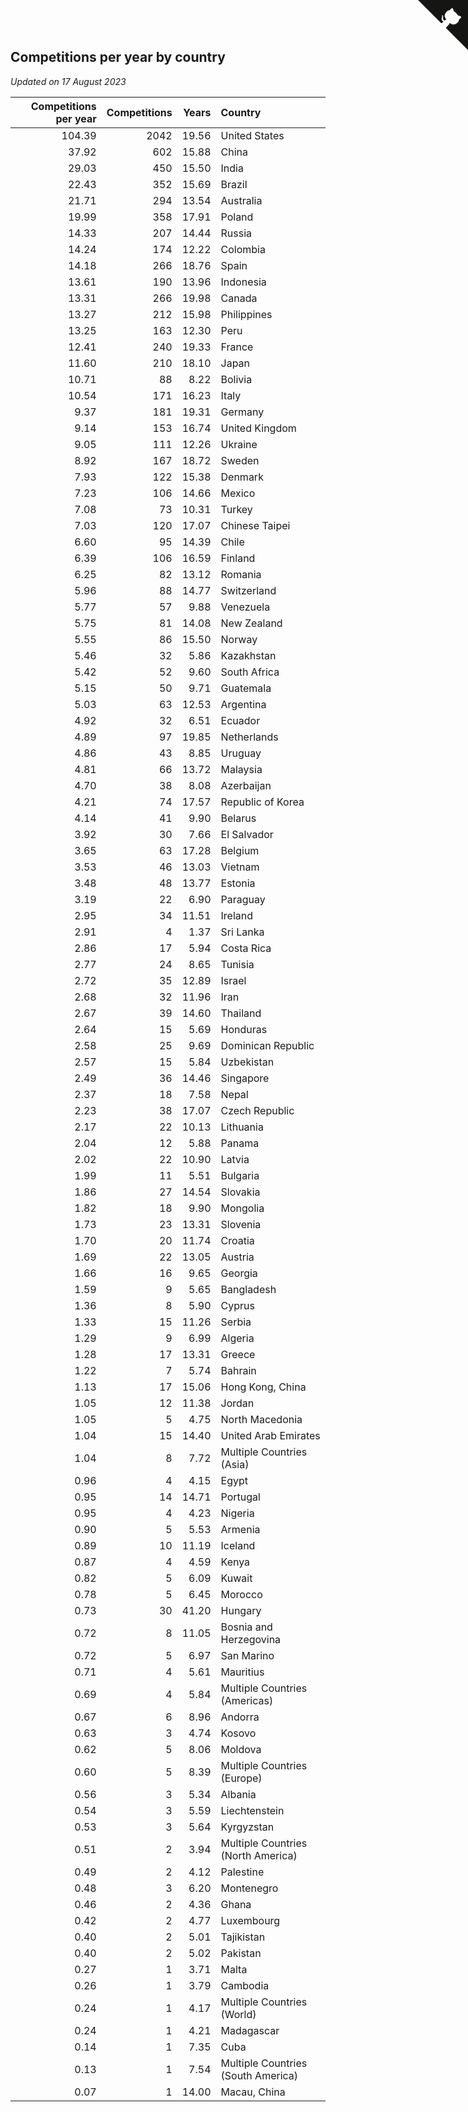 ## Competitions per year by country

*Updated on 17 August 2023*

| Competitions per year | Competitions | Years | Country |
| ---: | ---: | ---: | :--- |
| 104.39 | 2042 | 19.56 | United States |
| 37.92 | 602 | 15.88 | China |
| 29.03 | 450 | 15.50 | India |
| 22.43 | 352 | 15.69 | Brazil |
| 21.71 | 294 | 13.54 | Australia |
| 19.99 | 358 | 17.91 | Poland |
| 14.33 | 207 | 14.44 | Russia |
| 14.24 | 174 | 12.22 | Colombia |
| 14.18 | 266 | 18.76 | Spain |
| 13.61 | 190 | 13.96 | Indonesia |
| 13.31 | 266 | 19.98 | Canada |
| 13.27 | 212 | 15.98 | Philippines |
| 13.25 | 163 | 12.30 | Peru |
| 12.41 | 240 | 19.33 | France |
| 11.60 | 210 | 18.10 | Japan |
| 10.71 | 88 | 8.22 | Bolivia |
| 10.54 | 171 | 16.23 | Italy |
| 9.37 | 181 | 19.31 | Germany |
| 9.14 | 153 | 16.74 | United Kingdom |
| 9.05 | 111 | 12.26 | Ukraine |
| 8.92 | 167 | 18.72 | Sweden |
| 7.93 | 122 | 15.38 | Denmark |
| 7.23 | 106 | 14.66 | Mexico |
| 7.08 | 73 | 10.31 | Turkey |
| 7.03 | 120 | 17.07 | Chinese Taipei |
| 6.60 | 95 | 14.39 | Chile |
| 6.39 | 106 | 16.59 | Finland |
| 6.25 | 82 | 13.12 | Romania |
| 5.96 | 88 | 14.77 | Switzerland |
| 5.77 | 57 | 9.88 | Venezuela |
| 5.75 | 81 | 14.08 | New Zealand |
| 5.55 | 86 | 15.50 | Norway |
| 5.46 | 32 | 5.86 | Kazakhstan |
| 5.42 | 52 | 9.60 | South Africa |
| 5.15 | 50 | 9.71 | Guatemala |
| 5.03 | 63 | 12.53 | Argentina |
| 4.92 | 32 | 6.51 | Ecuador |
| 4.89 | 97 | 19.85 | Netherlands |
| 4.86 | 43 | 8.85 | Uruguay |
| 4.81 | 66 | 13.72 | Malaysia |
| 4.70 | 38 | 8.08 | Azerbaijan |
| 4.21 | 74 | 17.57 | Republic of Korea |
| 4.14 | 41 | 9.90 | Belarus |
| 3.92 | 30 | 7.66 | El Salvador |
| 3.65 | 63 | 17.28 | Belgium |
| 3.53 | 46 | 13.03 | Vietnam |
| 3.48 | 48 | 13.77 | Estonia |
| 3.19 | 22 | 6.90 | Paraguay |
| 2.95 | 34 | 11.51 | Ireland |
| 2.91 | 4 | 1.37 | Sri Lanka |
| 2.86 | 17 | 5.94 | Costa Rica |
| 2.77 | 24 | 8.65 | Tunisia |
| 2.72 | 35 | 12.89 | Israel |
| 2.68 | 32 | 11.96 | Iran |
| 2.67 | 39 | 14.60 | Thailand |
| 2.64 | 15 | 5.69 | Honduras |
| 2.58 | 25 | 9.69 | Dominican Republic |
| 2.57 | 15 | 5.84 | Uzbekistan |
| 2.49 | 36 | 14.46 | Singapore |
| 2.37 | 18 | 7.58 | Nepal |
| 2.23 | 38 | 17.07 | Czech Republic |
| 2.17 | 22 | 10.13 | Lithuania |
| 2.04 | 12 | 5.88 | Panama |
| 2.02 | 22 | 10.90 | Latvia |
| 1.99 | 11 | 5.51 | Bulgaria |
| 1.86 | 27 | 14.54 | Slovakia |
| 1.82 | 18 | 9.90 | Mongolia |
| 1.73 | 23 | 13.31 | Slovenia |
| 1.70 | 20 | 11.74 | Croatia |
| 1.69 | 22 | 13.05 | Austria |
| 1.66 | 16 | 9.65 | Georgia |
| 1.59 | 9 | 5.65 | Bangladesh |
| 1.36 | 8 | 5.90 | Cyprus |
| 1.33 | 15 | 11.26 | Serbia |
| 1.29 | 9 | 6.99 | Algeria |
| 1.28 | 17 | 13.31 | Greece |
| 1.22 | 7 | 5.74 | Bahrain |
| 1.13 | 17 | 15.06 | Hong Kong, China |
| 1.05 | 12 | 11.38 | Jordan |
| 1.05 | 5 | 4.75 | North Macedonia |
| 1.04 | 15 | 14.40 | United Arab Emirates |
| 1.04 | 8 | 7.72 | Multiple Countries (Asia) |
| 0.96 | 4 | 4.15 | Egypt |
| 0.95 | 14 | 14.71 | Portugal |
| 0.95 | 4 | 4.23 | Nigeria |
| 0.90 | 5 | 5.53 | Armenia |
| 0.89 | 10 | 11.19 | Iceland |
| 0.87 | 4 | 4.59 | Kenya |
| 0.82 | 5 | 6.09 | Kuwait |
| 0.78 | 5 | 6.45 | Morocco |
| 0.73 | 30 | 41.20 | Hungary |
| 0.72 | 8 | 11.05 | Bosnia and Herzegovina |
| 0.72 | 5 | 6.97 | San Marino |
| 0.71 | 4 | 5.61 | Mauritius |
| 0.69 | 4 | 5.84 | Multiple Countries (Americas) |
| 0.67 | 6 | 8.96 | Andorra |
| 0.63 | 3 | 4.74 | Kosovo |
| 0.62 | 5 | 8.06 | Moldova |
| 0.60 | 5 | 8.39 | Multiple Countries (Europe) |
| 0.56 | 3 | 5.34 | Albania |
| 0.54 | 3 | 5.59 | Liechtenstein |
| 0.53 | 3 | 5.64 | Kyrgyzstan |
| 0.51 | 2 | 3.94 | Multiple Countries (North America) |
| 0.49 | 2 | 4.12 | Palestine |
| 0.48 | 3 | 6.20 | Montenegro |
| 0.46 | 2 | 4.36 | Ghana |
| 0.42 | 2 | 4.77 | Luxembourg |
| 0.40 | 2 | 5.01 | Tajikistan |
| 0.40 | 2 | 5.02 | Pakistan |
| 0.27 | 1 | 3.71 | Malta |
| 0.26 | 1 | 3.79 | Cambodia |
| 0.24 | 1 | 4.17 | Multiple Countries (World) |
| 0.24 | 1 | 4.21 | Madagascar |
| 0.14 | 1 | 7.35 | Cuba |
| 0.13 | 1 | 7.54 | Multiple Countries (South America) |
| 0.07 | 1 | 14.00 | Macau, China |


<a href="https://github.com/jonatanklosko/wca_statistics" class="github-corner" aria-label="View source on Github"><svg width="80" height="80" viewBox="0 0 250 250" style="fill:#151513; color:#fff; position: absolute; top: 0; border: 0; right: 0;" aria-hidden="true"><path d="M0,0 L115,115 L130,115 L142,142 L250,250 L250,0 Z"></path><path d="M128.3,109.0 C113.8,99.7 119.0,89.6 119.0,89.6 C122.0,82.7 120.5,78.6 120.5,78.6 C119.2,72.0 123.4,76.3 123.4,76.3 C127.3,80.9 125.5,87.3 125.5,87.3 C122.9,97.6 130.6,101.9 134.4,103.2" fill="currentColor" style="transform-origin: 130px 106px;" class="octo-arm"></path><path d="M115.0,115.0 C114.9,115.1 118.7,116.5 119.8,115.4 L133.7,101.6 C136.9,99.2 139.9,98.4 142.2,98.6 C133.8,88.0 127.5,74.4 143.8,58.0 C148.5,53.4 154.0,51.2 159.7,51.0 C160.3,49.4 163.2,43.6 171.4,40.1 C171.4,40.1 176.1,42.5 178.8,56.2 C183.1,58.6 187.2,61.8 190.9,65.4 C194.5,69.0 197.7,73.2 200.1,77.6 C213.8,80.2 216.3,84.9 216.3,84.9 C212.7,93.1 206.9,96.0 205.4,96.6 C205.1,102.4 203.0,107.8 198.3,112.5 C181.9,128.9 168.3,122.5 157.7,114.1 C157.9,116.9 156.7,120.9 152.7,124.9 L141.0,136.5 C139.8,137.7 141.6,141.9 141.8,141.8 Z" fill="currentColor" class="octo-body"></path></svg></a><style>.github-corner:hover .octo-arm{animation:octocat-wave 560ms ease-in-out}@keyframes octocat-wave{0%,100%{transform:rotate(0)}20%,60%{transform:rotate(-25deg)}40%,80%{transform:rotate(10deg)}}@media (max-width:500px){.github-corner:hover .octo-arm{animation:none}.github-corner .octo-arm{animation:octocat-wave 560ms ease-in-out}}</style>
